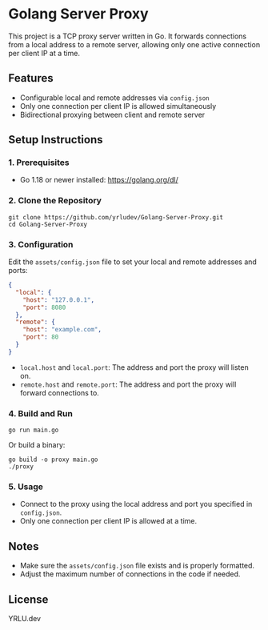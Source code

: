 # Golang Server Proxy

This project is a TCP proxy server written in Go. It forwards connections from a local address to a remote server, allowing only one active connection per client IP at a time.

## Features
- Configurable local and remote addresses via `config.json`
- Only one connection per client IP is allowed simultaneously
- Bidirectional proxying between client and remote server

## Setup Instructions

### 1. Prerequisites
- Go 1.18 or newer installed: https://golang.org/dl/

### 2. Clone the Repository
```
git clone https://github.com/yrludev/Golang-Server-Proxy.git
cd Golang-Server-Proxy
```

### 3. Configuration
Edit the `assets/config.json` file to set your local and remote addresses and ports:
```json
{
  "local": {
    "host": "127.0.0.1",
    "port": 8080
  },
  "remote": {
    "host": "example.com",
    "port": 80
  }
}
```

- `local.host` and `local.port`: The address and port the proxy will listen on.
- `remote.host` and `remote.port`: The address and port the proxy will forward connections to.

### 4. Build and Run

```
go run main.go
```

Or build a binary:

```
go build -o proxy main.go
./proxy
```

### 5. Usage
- Connect to the proxy using the local address and port you specified in `config.json`.
- Only one connection per client IP is allowed at a time.

## Notes
- Make sure the `assets/config.json` file exists and is properly formatted.
- Adjust the maximum number of connections in the code if needed.

## License
YRLU.dev
